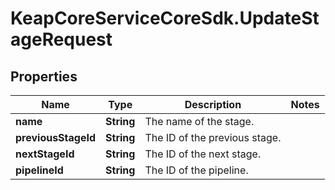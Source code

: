 # KeapCoreServiceCoreSdk.UpdateStageRequest

## Properties

Name | Type | Description | Notes
------------ | ------------- | ------------- | -------------
**name** | **String** | The name of the stage. | 
**previousStageId** | **String** | The ID of the previous stage. | 
**nextStageId** | **String** | The ID of the next stage. | 
**pipelineId** | **String** | The ID of the pipeline. | 


